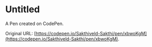 # Untitled

A Pen created on CodePen.

Original URL: [https://codepen.io/Sakthiveld-Sakthi/pen/xbwoKgM](https://codepen.io/Sakthiveld-Sakthi/pen/xbwoKgM).

